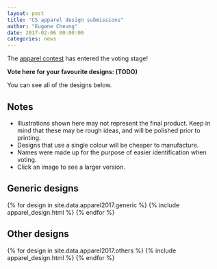 ```yaml
---
layout: post
title: "CS apparel design submissions"
author: "Eugene Cheung"
date: 2017-02-06 00:00:00
categories: news
---
```


The [apparel contest](/news/2016/12/24/apparel-contest.html) has entered the voting stage!

**Vote here for your favourite designs: (TODO)**

You can see all of the designs below.


## Notes

- Illustrations shown here may not represent the final product. Keep in mind that these may be rough ideas, and will be polished prior to printing.
- Designs that use a single colour will be cheaper to manufacture.
- Names were made up for the purpose of easier identification when voting.
- Click an image to see a larger version.


## Generic designs

{% for design in site.data.apparel2017.generic %}
  {% include apparel_design.html %}
{% endfor %}

## Other designs

{% for design in site.data.apparel2017.others %}
  {% include apparel_design.html %}
{% endfor %}
